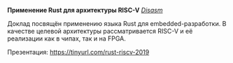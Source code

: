 
**Применение Rust для архитектуры RISC-V**
_[Disasm](https://github.com/Disasm)_

Доклад посвящён применению языка Rust для embedded-разработки.
В качестве целевой архитектуры рассматривается RISC-V и её реализации как в чипах, так и на FPGA.

Презентация: https://tinyurl.com/rust-riscv-2019
